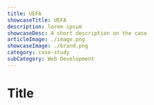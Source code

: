 ```yaml
---
title: UEFA
showcaseTitle: UEFA
description: lorem ipsum
showcaseDesc: A short description on the case
articleImage: ./image.png
showcaseImage: ./brand.png
category: case-study
subCategory: Web Development
---
```


# Title

